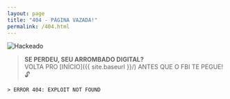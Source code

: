 ```yaml
---
layout: page
title: "404 - PÁGINA VAZADA!"
permalink: /404.html
---
```


![Hackeado](https://media.giphy.com/media/3o7TKsQ8UQ4l4LhGz6/giphy.gif)

> **SE PERDEU, SEU ARROMBADO DIGITAL?**  
> VOLTA PRO [INÍCIO]({{ site.baseurl }}/) ANTES QUE O FBI TE PEGUE! 🔓

`> ERROR 404: EXPLOIT NOT FOUND`
